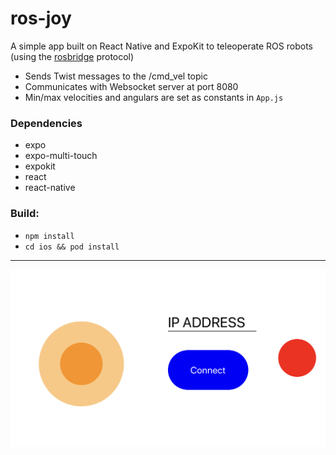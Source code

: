 # ros-joy

A simple app built on React Native and ExpoKit to teleoperate ROS robots (using the [rosbridge](http://wiki.ros.org/rosbridge_suite) protocol)

- Sends Twist messages to the /cmd_vel topic
- Communicates with Websocket server at port 8080
- Min/max velocities and angulars are set as constants in `App.js`

### Dependencies

- expo
- expo-multi-touch
- expokit
- react
- react-native

### Build:

- `npm install`
- `cd ios && pod install`

---

![screenshot](assets/screenshot.PNG)
